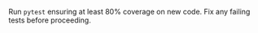 <!-- PARTIAL: VERIFY_TESTS v1.0 -->
Run `pytest` ensuring at least 80% coverage on new code.
Fix any failing tests before proceeding.
